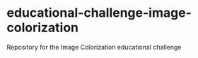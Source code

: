 # educational-challenge-image-colorization
Repository for the Image Colorization educational challenge
